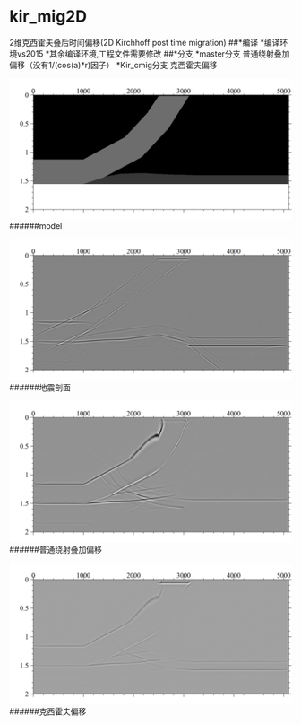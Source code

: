 # kir_mig2D
2维克西霍夫叠后时间偏移(2D Kirchhoff post time migration)
##*编译
	*编译环境vs2015
	*其余编译环境,工程文件需要修改
##*分支
	*master分支 普通绕射叠加偏移（没有1/(cos(a)*r)因子）
	*Kir_cmig分支 克西霍夫偏移
	
![](https://raw.githubusercontent.com/seancug/kir_mig2D/master/picture/model.gif)
######model

![](https://raw.githubusercontent.com/seancug/kir_mig2D/master/picture/before_migraton.gif)
######地震剖面

![](https://raw.githubusercontent.com/seancug/kir_mig2D/master/picture/simple_migration.gif)
######普通绕射叠加偏移

![](https://raw.githubusercontent.com/seancug/kir_mig2D/master/picture/Kirchhoff_migration.gif)
######克西霍夫偏移
